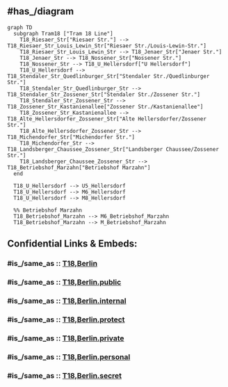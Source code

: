 
## #has_/diagram 


```mermaid
graph TD
  subgraph Tram18 ["Tram 18 Line"]
    T18_Riesaer_Str["Riesaer Str."] --> T18_Riesaer_Str_Louis_Lewin_Str["Riesaer Str./Louis-Lewin-Str."]
    T18_Riesaer_Str_Louis_Lewin_Str --> T18_Jenaer_Str["Jenaer Str."]
    T18_Jenaer_Str --> T18_Nossener_Str["Nossener Str."]
    T18_Nossener_Str --> T18_U_Hellersdorf["U Hellersdorf"]
    T18_U_Hellersdorf --> T18_Stendaler_Str_Quedlinburger_Str["Stendaler Str./Quedlinburger Str."]
    T18_Stendaler_Str_Quedlinburger_Str --> T18_Stendaler_Str_Zossener_Str["Stendaler Str./Zossener Str."]
    T18_Stendaler_Str_Zossener_Str --> T18_Zossener_Str_Kastanienallee["Zossener Str./Kastanienallee"]
    T18_Zossener_Str_Kastanienallee --> T18_Alte_Hellersdorfer_Zossener_Str["Alte Hellersdorfer/Zossener Str."]
    T18_Alte_Hellersdorfer_Zossener_Str --> T18_Michendorfer_Str["Michendorfer Str."]
    T18_Michendorfer_Str --> T18_Landsberger_Chaussee_Zossener_Str["Landsberger Chaussee/Zossener Str."]
    T18_Landsberger_Chaussee_Zossener_Str --> T18_Betriebshof_Marzahn["Betriebshof Marzahn"]
  end

  T18_U_Hellersdorf --> U5_Hellersdorf
  T18_U_Hellersdorf --> M6_Hellersdorf
  T18_U_Hellersdorf --> M8_Hellersdorf

  %% Betriebshof Marzahn
  T18_Betriebshof_Marzahn --> M6_Betriebshof_Marzahn
  T18_Betriebshof_Marzahn --> M_Betriebshof_Marzahn

```


## Confidential Links & Embeds: 

### #is_/same_as :: [T18,Berlin](/_Standards/Earth/Continent/Europe/Europe~Central/Germany/Germany~West/State~Berlin/cities~Berlin/cities~Berlin/Berlin-city/Tram,Berlin/T18,Berlin.md) 

### #is_/same_as :: [T18,Berlin.public](/_public/Earth/Continent/Europe/Europe~Central/Germany/Germany~West/State~Berlin/cities~Berlin/cities~Berlin/Berlin-city/Tram,Berlin/T18,Berlin.public.md) 

### #is_/same_as :: [T18,Berlin.internal](/_internal/Earth/Continent/Europe/Europe~Central/Germany/Germany~West/State~Berlin/cities~Berlin/cities~Berlin/Berlin-city/Tram,Berlin/T18,Berlin.internal.md) 

### #is_/same_as :: [T18,Berlin.protect](/_protect/Earth/Continent/Europe/Europe~Central/Germany/Germany~West/State~Berlin/cities~Berlin/cities~Berlin/Berlin-city/Tram,Berlin/T18,Berlin.protect.md) 

### #is_/same_as :: [T18,Berlin.private](/_private/Earth/Continent/Europe/Europe~Central/Germany/Germany~West/State~Berlin/cities~Berlin/cities~Berlin/Berlin-city/Tram,Berlin/T18,Berlin.private.md) 

### #is_/same_as :: [T18,Berlin.personal](/_personal/Earth/Continent/Europe/Europe~Central/Germany/Germany~West/State~Berlin/cities~Berlin/cities~Berlin/Berlin-city/Tram,Berlin/T18,Berlin.personal.md) 

### #is_/same_as :: [T18,Berlin.secret](/_secret/Earth/Continent/Europe/Europe~Central/Germany/Germany~West/State~Berlin/cities~Berlin/cities~Berlin/Berlin-city/Tram,Berlin/T18,Berlin.secret.md)

